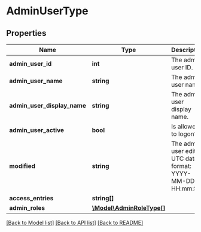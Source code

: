 # AdminUserType

## Properties
Name | Type | Description | Notes
------------ | ------------- | ------------- | -------------
**admin_user_id** | **int** | The admin user ID. | 
**admin_user_name** | **string** | The admin user name. | 
**admin_user_display_name** | **string** | The admin user display name. | 
**admin_user_active** | **bool** | Is allowed to logon? | 
**modified** | **string** | The admin user editing UTC date in format: YYYY-MM-DD HH:mm:SS | 
**access_entries** | **string[]** |  | [optional] 
**admin_roles** | [**\Model\AdminRoleType[]**](AdminRoleType.md) |  | [optional] 

[[Back to Model list]](../README.md#documentation-for-models) [[Back to API list]](../README.md#documentation-for-api-endpoints) [[Back to README]](../README.md)


